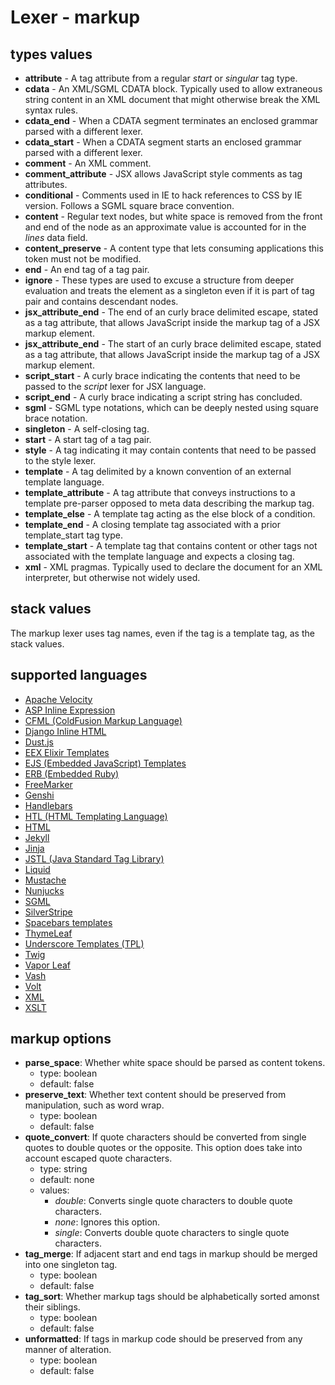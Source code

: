 # Lexer - markup

## types values
* **attribute** - A tag attribute from a regular *start* or *singular* tag type.
* **cdata** - An XML/SGML CDATA block.  Typically used to allow extraneous string content in an XML document that might otherwise break the XML syntax rules.
* **cdata_end** - When a CDATA segment terminates an enclosed grammar parsed with a different lexer.
* **cdata_start** - When a CDATA segment starts an enclosed grammar parsed with a different lexer.
* **comment** - An XML comment.
* **comment_attribute** - JSX allows JavaScript style comments as tag attributes.
* **conditional** - Comments used in IE to hack references to CSS by IE version.  Follows a SGML square brace convention.
* **content** - Regular text nodes, but white space is removed from the front and end of the node as an approximate value is accounted for in the *lines* data field.
* **content_preserve** - A content type that lets consuming applications this token must not be modified.
* **end** - An end tag of a tag pair.
* **ignore** - These types are used to excuse a structure from deeper evaluation and treats the element as a singleton even if it is part of tag pair and contains descendant nodes.
* **jsx_attribute_end** - The end of an curly brace delimited escape, stated as a tag attribute, that allows JavaScript inside the markup tag of a JSX markup element.
* **jsx_attribute_end** - The start of an curly brace delimited escape, stated as a tag attribute, that allows JavaScript inside the markup tag of a JSX markup element.
* **script_start** - A curly brace indicating the contents that need to be passed to the *script* lexer for JSX language.
* **script_end** - A curly brace indicating a script string has concluded.
* **sgml** - SGML type notations, which can be deeply nested using square brace notation.
* **singleton** - A self-closing tag.
* **start** - A start tag of a tag pair.
* **style** - A tag indicating it may contain contents that need to be passed to the style lexer.
* **template** - A tag delimited by a known convention of an external template language.
* **template_attribute** - A tag attribute that conveys instructions to a template pre-parser opposed to meta data describing the markup tag.
* **template_else** - A template tag acting as the else block of a condition.
* **template_end** - A closing template tag associated with a prior template\_start tag type.
* **template_start** - A template tag that contains content or other tags not associated with the template language and expects a closing tag.
* **xml** - XML pragmas.  Typically used to declare the document for an XML interpreter, but otherwise not widely used.

## stack values
The markup lexer uses tag names, even if the tag is a template tag, as the stack values.

<!-- Everything below this line is dynamically generated! -->

## supported languages
* [Apache Velocity](https://velocity.apache.org/)
* [ASP Inline Expression](https://support.microsoft.com/en-us/help/976112/introduction-to-asp-net-inline-expressions-in-the-net-framework)
* [CFML (ColdFusion Markup Language)](https://www.adobe.com/products/coldfusion-family.html)
* [Django Inline HTML](https://docs.djangoproject.com/en/2.1/topics/forms/)
* [Dust.js](https://www.dustjs.com/)
* [EEX Elixir Templates](https://hexdocs.pm/eex/EEx.html)
* [EJS (Embedded JavaScript) Templates](https://www.ejs.co/)
* [ERB (Embedded Ruby)](https://ruby-doc.org/stdlib-1.9.3/libdoc/erb/rdoc/ERB.html)
* [FreeMarker](https://freemarker.apache.org/)
* [Genshi](https://genshi.edgewall.org/)
* [Handlebars](https://handlebarsjs.com/)
* [HTL (HTML Templating Language)](https://helpx.adobe.com/experience-manager/htl/using/getting-started.html)
* [HTML](https://www.w3.org/TR/html52/)
* [Jekyll](https://jekyllrb.com/docs/liquid/)
* [Jinja](http://jinja.pocoo.org/)
* [JSTL (Java Standard Tag Library)](https://github.com/eclipse-ee4j/jstl-api)
* [Liquid](https://shopify.github.io/liquid/)
* [Mustache](https://mustache.github.io/)
* [Nunjucks](https://mozilla.github.io/nunjucks/)
* [SGML](https://www.iso.org/standard/16387.html)
* [SilverStripe](https://docs.silverstripe.org/en/4/developer_guides/templates/syntax/)
* [Spacebars templates](http://blazejs.org/guide/spacebars.html)
* [ThymeLeaf](https://www.thymeleaf.org/doc/tutorials/3.0/usingthymeleaf.html)
* [Underscore Templates (TPL)](https://underscorejs.org/#template)
* [Twig](https://twig.symfony.com/)
* [Vapor Leaf](https://docs.vapor.codes/3.0/leaf/overview/)
* [Vash](https://github.com/kirbysayshi/vash)
* [Volt](https://phalcon-php-framework-documentation.readthedocs.io/en/latest/reference/volt.html)
* [XML](https://www.w3.org/TR/REC-xml/)
* [XSLT](https://www.w3.org/standards/xml/transformation)

## markup options
* **parse_space**: Whether white space should be parsed as content tokens.
   - type: boolean
   - default: false
* **preserve_text**: Whether text content should be preserved from manipulation, such as word wrap.
   - type: boolean
   - default: false
* **quote_convert**: If quote characters should be converted from single quotes to double quotes or the opposite. This option does take into account escaped quote characters.
   - type: string
   - default: none
   - values:
      * *double*: Converts single quote characters to double quote characters.
      * *none*: Ignores this option.
      * *single*: Converts double quote characters to single quote characters.
* **tag_merge**: If adjacent start and end tags in markup should be merged into one singleton tag.
   - type: boolean
   - default: false
* **tag_sort**: Whether markup tags should be alphabetically sorted amonst their siblings.
   - type: boolean
   - default: false
* **unformatted**: If tags in markup code should be preserved from any manner of alteration.
   - type: boolean
   - default: false